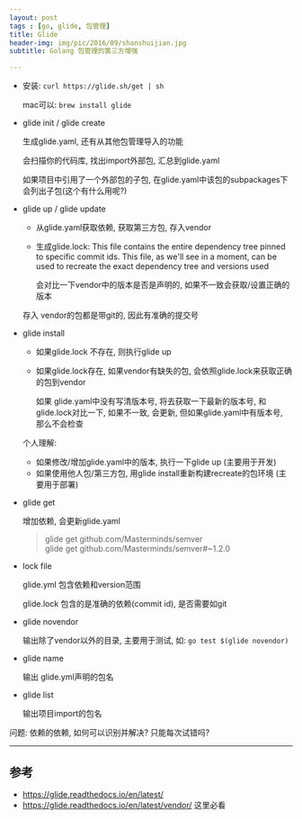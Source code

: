```yaml
---
layout: post
tags : [go, glide, 包管理]
title: Glide
header-img: img/pic/2016/09/shanshuijian.jpg
subtitle: Golang 包管理的第三方增强

---
```


* 安装: `curl https://glide.sh/get | sh`

  mac可以: `brew install glide`

* glide init / glide create

  生成glide.yaml, 还有从其他包管理导入的功能

  会扫描你的代码库, 找出import外部包, 汇总到glide.yaml

  如果项目中引用了一个外部包的子包, 在glide.yaml中该包的subpackages下会列出子包(这个有什么用呢?)

* glide up / glide update

  * 从glide.yaml获取依赖, 获取第三方包, 存入vendor

  * 生成glide.lock: This file contains the entire dependency tree pinned to specific commit ids. This file, as we'll see in a moment, can be used to recreate the exact dependency tree and versions used

    会对比一下vendor中的版本是否是声明的, 如果不一致会获取/设置正确的版本

  存入 vendor的包都是带git的, 因此有准确的提交号

* glide install

  * 如果glide.lock 不存在, 则执行glide up

  * 如果glide.lock存在, 如果vendor有缺失的包, 会依照glide.lock来获取正确的包到vendor

    如果 glide.yaml中没有写清版本号, 将去获取一下最新的版本号, 和glide.lock对比一下, 如果不一致, 会更新, 但如果glide.yaml中有版本号, 那么不会检查


  个人理解:

  * 如果修改/增加glide.yaml中的版本, 执行一下glide up (主要用于开发)
  * 如果使用他人包/第三方包, 用glide install重新构建recreate的包环境 (主要用于部署)

* glide get

  增加依赖, 会更新glide.yaml

  > glide get github.com/Masterminds/semver  
  > glide get github.com/Masterminds/semver#~1.2.0

* lock file

  glide.yml 包含依赖和version范围

  glide.lock 包含的是准确的依赖(commit id), 是否需要如git

* glide novendor

  输出除了vendor以外的目录, 主要用于测试, 如: `go test $(glide novendor)`

* glide name

  输出 glide.yml声明的包名

* glide list

  输出项目import的包名


问题: 依赖的依赖, 如何可以识别并解决? 只能每次试错吗?


---

## 参考

* https://glide.readthedocs.io/en/latest/
* https://glide.readthedocs.io/en/latest/vendor/ 这里必看
